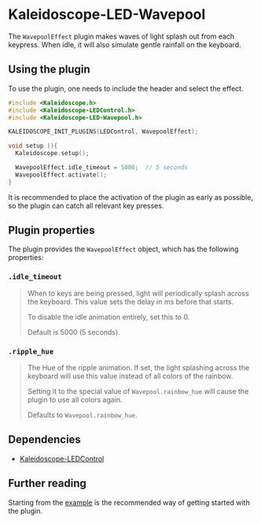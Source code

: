 # Kaleidoscope-LED-Wavepool

The `WavepoolEffect` plugin makes waves of light splash out from each keypress.
When idle, it will also simulate gentle rainfall on the keyboard.

## Using the plugin

To use the plugin, one needs to include the header and select the effect.

```c++
#include <Kaleidoscope.h>
#include <Kaleidoscope-LEDControl.h>
#include <Kaleidoscope-LED-Wavepool.h>

KALEIDOSCOPE_INIT_PLUGINS(LEDControl, WavepoolEffect);

void setup (){
  Kaleidoscope.setup();

  WavepoolEffect.idle_timeout = 5000;  // 5 seconds
  WavepoolEffect.activate();
}
```

It is recommended to place the activation of the plugin as early as possible, so
the plugin can catch all relevant key presses.

## Plugin properties

The plugin provides the `WavepoolEffect` object, which has the following
properties:

### `.idle_timeout`

> When to keys are being pressed, light will periodically splash across
> the keyboard.  This value sets the delay in ms before that starts.
>
> To disable the idle animation entirely, set this to 0.
>
> Default is 5000 (5 seconds).

### `.ripple_hue`

> The Hue of the ripple animation. If set, the light splashing across the
> keyboard will use this value instead of all colors of the rainbow.
>
> Setting it to the special value of `Wavepool.rainbow_hue` will cause the
> plugin to use all colors again.
>
> Defaults to `Wavepool.rainbow_hue`.

## Dependencies

* [Kaleidoscope-LEDControl](LEDControl.md)

## Further reading

Starting from the [example][plugin:example] is the recommended way of getting
started with the plugin.

 [plugin:example]:  ../../examples/LEDS/LED-Wavepool/LED-Wavepool.ino
